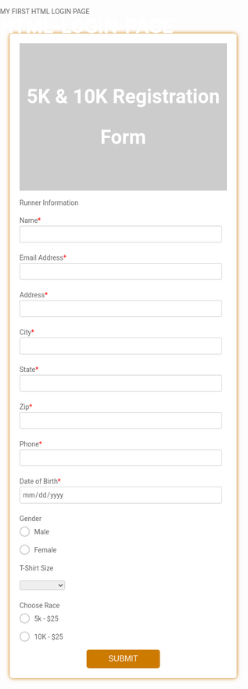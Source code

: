 # HTML-LOGIN-PAGE
 MY FIRST HTML LOGIN PAGE
<html>
  <head>
    <title>5K & 10K Registration Form</title>
    <link href="https://fonts.googleapis.com/css?family=Roboto:300,400,500,700" rel="stylesheet">
    <link rel="stylesheet" href="https://use.fontawesome.com/releases/v5.5.0/css/all.css" integrity="sha384-B4dIYHKNBt8Bc12p+WXckhzcICo0wtJAoU8YZTY5qE0Id1GSseTk6S+L3BlXeVIU" crossorigin="anonymous">
    <style>
      html, body {
      min-height: 100%;
      }
      body, div, form, input, select, textarea, label { 
      padding: 0;
      margin: 0;
      outline: none;
      font-family: Roboto, Arial, sans-serif;
      font-size: 14px;
      color: #666;
      line-height: 22px;
      }
      h1 {
      position: absolute;
      margin: 0;
      font-size: 40px;
      color: #fff;
      z-index: 2;
      line-height: 83px;
      }
      .testbox {
      display: flex;
      justify-content: center;
      align-items: center;
      height: inherit;
      padding: 20px;
      }
      form {
      width: 100%;
      padding: 20px;
      border-radius: 6px;
      background: #fff;
      box-shadow: 0 0 8px  #cc7a00; 
      }
      .banner {
      position: relative;
      height: 300px;
      background-image: url(":/uploads/media/default/0001/02/234656e7acbca4625305dd37e7344af8eff32383.jpeg");  
      background-size: cover;
      display: flex;
      justify-content: center;
      align-items: center;
      text-align: center;
      }
      .banner::after {
      content: "";
      background-color: rgba(0, 0, 0, 0.2); 
      position: absolute;
      width: 100%;
      height: 100%;
      }
      input, select, textarea {
      margin-bottom: 10px;
      border: 1px solid #ccc;
      border-radius: 3px;
      }
      input {
      width: calc(100% - 10px);
      padding: 5px;
      }
      input[type="date"] {
      padding: 4px 5px;
      }
      textarea {
      width: calc(100% - 12px);
      padding: 5px;
      }
      .item:hover p, .item:hover i, .question:hover p, .question label:hover, input:hover::placeholder {
      color: #cc7a00;
      }
      .item input:hover, .item select:hover, .item textarea:hover {
      border: 1px solid transparent;
      box-shadow: 0 0 3px 0 #cc7a00;
      color: #cc7a00;
      }
      .item {
      position: relative;
      margin: 10px 0;
      }
      .item span {
      color: red;
      }
      input[type="date"]::-webkit-inner-spin-button {
      display: none;
      }
      .item i, input[type="date"]::-webkit-calendar-picker-indicator {
      position: absolute;
      font-size: 20px;
      color: #cc7a00;
      }
      .item i {
      right: 1%;
      top: 30px;
      z-index: 1;
      }
      [type="date"]::-webkit-calendar-picker-indicator {
      right: 1%;
      z-index: 2;
      opacity: 0;
      cursor: pointer;
      }
      input[type=radio], input[type=checkbox]  {
      display: none;
      }
      label.radio {
      position: relative;
      display: inline-block;
      margin: 5px 20px 15px 0;
      cursor: pointer;
      }
      .question span {
      margin-left: 30px;
      }
      .question-answer label {
      display: block;
      }
      label.radio:before {
      content: "";
      position: absolute;
      left: 0;
      width: 17px;
      height: 17px;
      border-radius: 50%;
      border: 2px solid #ccc;
      }
      input[type=radio]:checked + label:before, label.radio:hover:before {
      border: 2px solid #cc7a00;
      }
      label.radio:after {
      content: "";
      position: absolute;
      top: 6px;
      left: 5px;
      width: 8px;
      height: 4px;
      border: 3px solid #cc7a00;
      border-top: none;
      border-right: none;
      transform: rotate(-45deg);
      opacity: 0;
      }
      input[type=radio]:checked + label:after {
      opacity: 1;
      }
      .btn-block {
      margin-top: 10px;
      text-align: center;
      }
      button {
      width: 150px;
      padding: 10px;
      border: none;
      border-radius: 5px; 
      background: #cc7a00;
      font-size: 16px;
      color: #fff;
      cursor: pointer;
      }
      button:hover {
      background: #ff9800;
      }
      @media (min-width: 568px) {
      .name-item, .city-item {
      display: flex;
      flex-wrap: wrap;
      justify-content: space-between;
      }
      .name-item input, .name-item div {
      width: calc(50% - 20px);
      }
      .name-item div input {
      width:97%;}
      .name-item div label {
      display:block;
      padding-bottom:5px;
      }
      }
    </style>
  </head>
  <body>
    <div class="testbox">
      <form action="/">
        <div class="banner">
          <h1>5K & 10K Registration Form</h1>
        </div>
        <p>Runner Information</p>
        <div class="item">
          <label for="name">Name<span>*</span></label>
          <input id="name" type="text" name="name" required/>
        </div>
        <div class="item">
          <label for="email">Email Address<span>*</span></label>
          <input id="email" type="email" name="email" required/>
        </div>
        <div class="item">
          <label for="address">Address<span>*</span></label>
          <input id="address" type="address" name="address" required/>
        </div>
        <div class="item">
          <label for="city">City<span>*</span></label>
          <input id="city" type="text" name="city" required/>
        </div>
        <div class="item">
          <label for="state">State<span>*</span></label>
          <input id="state" type="text" name="state" required/>
        </div>
        <div class="item">
          <label for="zip">Zip<span>*</span></label>
          <input id="zip" type="text" name="zip" required/>
        </div>
        <div class="item">
          <label for="phone">Phone<span>*</span></label>
          <input id="phone" type="number" name="phone" required/>
        </div>
        <div class="item">
          <label for="bdate">Date of Birth<span>*</span></label>
          <input id="bdate" type="date" name="bdate" required/>
          <i class="fas fa-calendar-alt"></i>
        </div>
        <div class="question">
          <label>Gender</label>
          <div class="question-answer">
            <div>
              <input type="radio" value="none" id="radio_1" name="gender"/>
              <label for="radio_1" class="radio"><span>Male</span></label>
            </div>
            <div>
              <input  type="radio" value="none" id="radio_2" name="gender"/>
              <label for="radio_2" class="radio"><span>Female</span></label>
            </div>
          </div>
        </div>
        <div class="item">
          <p>T-Shirt Size</p>
          <select>
            <option selected value="" disabled selected></option>
            <option value="course-type" >Small</option>
            <option value="short-courses">Medium</option>
            <option value="featured-courses">Large</option>
            <option value="undergraduate">Extra Large</option>
          </select>
        </div>
        <div class="question">
          <label>Choose Race</label>
          <div class="question-answer">
            <div>
              <input type="radio" value="none" id="radio_3" name="race"/>
              <label for="radio_3" class="radio"><span>5k - $25</span></label>
            </div>
            <div>
              <input  type="radio" value="none" id="radio_4" name="race"/>
              <label for="radio_4" class="radio"><span>10K - $25</span></label>
            </div>
          </div>
        </div>
        <div class="btn-block">
          <button type="submit" href="/">SUBMIT</button>
        </div>
      </form>
    </div>
  </body>
</html>
